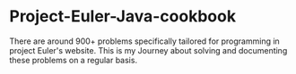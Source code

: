 # Project-Euler-Java-cookbook
There are around 900+ problems specifically tailored for programming in project Euler's website. This is my Journey about solving and documenting these problems on a regular basis.
